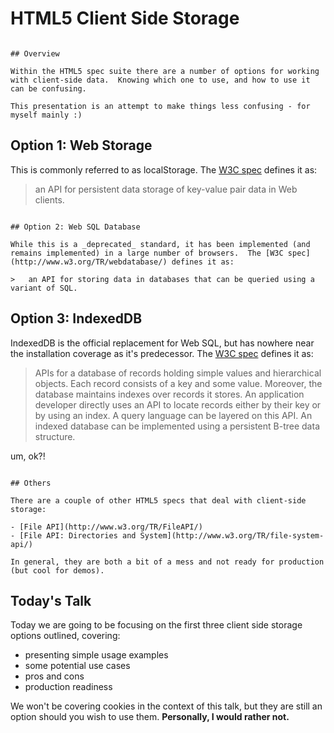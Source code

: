 # HTML5 Client Side Storage

~~~

## Overview

Within the HTML5 spec suite there are a number of options for working with client-side data.  Knowing which one to use, and how to use it can be confusing.

This presentation is an attempt to make things less confusing - for myself mainly :)

~~~

## Option 1: Web Storage

This is commonly referred to as localStorage.  The [W3C spec](http://www.w3.org/TR/webstorage/#storage) defines it as:

>   an API for persistent data storage of key-value pair data in Web clients.

~~~

## Option 2: Web SQL Database

While this is a _deprecated_ standard, it has been implemented (and remains implemented) in a large number of browsers.  The [W3C spec](http://www.w3.org/TR/webdatabase/) defines it as:

>   an API for storing data in databases that can be queried using a variant of SQL.

~~~

## Option 3: IndexedDB

IndexedDB is the official replacement for Web SQL, but has nowhere near the installation coverage as it's predecessor.  The [W3C spec](http://www.w3.org/TR/IndexedDB/) defines it as:

>   APIs for a database of records holding simple values and hierarchical objects. Each record consists of a key and some value. Moreover, the database maintains indexes over records it stores. An application developer directly uses an API to locate records either by their key or by using an index. A query language can be layered on this API. An indexed database can be implemented using a persistent B-tree data structure.

um, ok?!

~~~

## Others

There are a couple of other HTML5 specs that deal with client-side storage:

- [File API](http://www.w3.org/TR/FileAPI/)
- [File API: Directories and System](http://www.w3.org/TR/file-system-api/)

In general, they are both a bit of a mess and not ready for production (but cool for demos).

~~~

## Today's Talk

Today we are going to be focusing on the first three client side storage options outlined, covering:

- presenting simple usage examples
- some potential use cases
- pros and cons
- production readiness

We won't be covering cookies in the context of this talk, but they are still an option should you wish to use them. __Personally, I would rather not.__